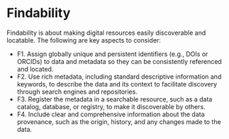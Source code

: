 # Findability

Findability is about making digital resources easily discoverable and locatable. The following are key aspects to consider:

* F1. Assign globally unique and persistent identifiers (e.g., DOIs or ORCIDs) to data and metadata so they can be consistently referenced and located.
* F2. Use rich metadata, including standard descriptive information and keywords, to describe the data and its context to facilitate discovery through search engines and repositories.
* F3. Register the metadata in a searchable resource, such as a data catalog, database, or registry, to make it discoverable by others.
* F4. Include clear and comprehensive information about the data provenance, such as the origin, history, and any changes made to the data.
